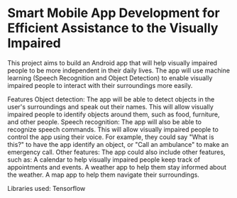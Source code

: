 # Smart Mobile App Development for Efficient Assistance to the Visually Impaired

This project aims to build an Android app that will help visually impaired people to be more independent in their daily lives. The app will use machine learning (Speech Recognition and Object Detection) to enable visually impaired people to interact with their surroundings more easily.

Features
Object detection: The app will be able to detect objects in the user's surroundings and speak out their names. This will allow visually impaired people to identify objects around them, such as food, furniture, and other people.
Speech recognition: The app will also be able to recognize speech commands. This will allow visually impaired people to control the app using their voice. For example, they could say "What is this?" to have the app identify an object, or "Call an ambulance" to make an emergency call.
Other features: The app could also include other features, such as:
A calendar to help visually impaired people keep track of appointments and events.
A weather app to help them stay informed about the weather.
A map app to help them navigate their surroundings.

Libraries used:
Tensorflow


